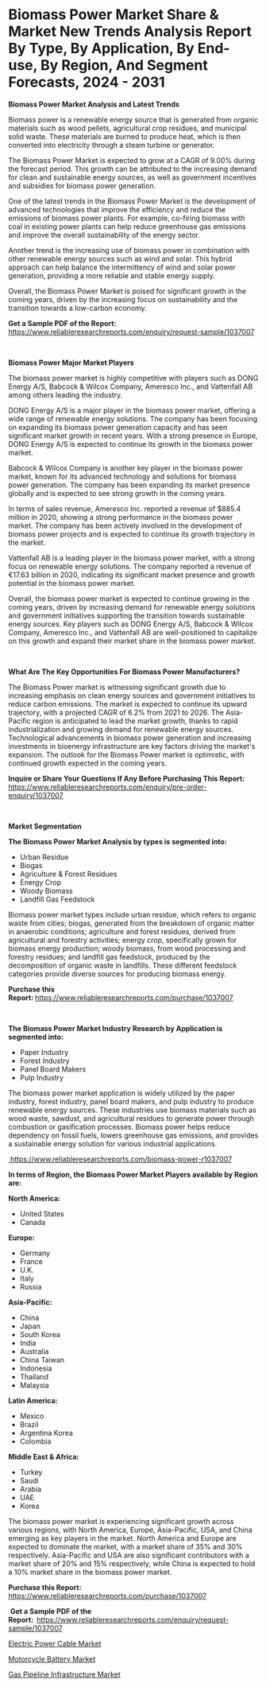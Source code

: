 <p><h1>Biomass Power Market Share & Market New Trends Analysis Report By Type, By Application, By End-use, By Region, And Segment Forecasts, 2024 - 2031</h1></p><p><strong>Biomass Power Market Analysis and Latest Trends</strong></p>
<p><p>Biomass power is a renewable energy source that is generated from organic materials such as wood pellets, agricultural crop residues, and municipal solid waste. These materials are burned to produce heat, which is then converted into electricity through a steam turbine or generator.</p><p>The Biomass Power Market is expected to grow at a CAGR of 9.00% during the forecast period. This growth can be attributed to the increasing demand for clean and sustainable energy sources, as well as government incentives and subsidies for biomass power generation.</p><p>One of the latest trends in the Biomass Power Market is the development of advanced technologies that improve the efficiency and reduce the emissions of biomass power plants. For example, co-firing biomass with coal in existing power plants can help reduce greenhouse gas emissions and improve the overall sustainability of the energy sector.</p><p>Another trend is the increasing use of biomass power in combination with other renewable energy sources such as wind and solar. This hybrid approach can help balance the intermittency of wind and solar power generation, providing a more reliable and stable energy supply.</p><p>Overall, the Biomass Power Market is poised for significant growth in the coming years, driven by the increasing focus on sustainability and the transition towards a low-carbon economy.</p></p>
<p><strong>Get a Sample PDF of the Report:&nbsp;</strong> <a href="https://www.reliableresearchreports.com/enquiry/request-sample/1037007">https://www.reliableresearchreports.com/enquiry/request-sample/1037007</a></p>
<p>&nbsp;</p>
<p><strong>Biomass Power Major Market Players</strong></p>
<p><p>The biomass power market is highly competitive with players such as DONG Energy A/S, Babcock & Wilcox Company, Ameresco Inc., and Vattenfall AB among others leading the industry. </p><p>DONG Energy A/S is a major player in the biomass power market, offering a wide range of renewable energy solutions. The company has been focusing on expanding its biomass power generation capacity and has seen significant market growth in recent years. With a strong presence in Europe, DONG Energy A/S is expected to continue its growth in the biomass power market.</p><p>Babcock & Wilcox Company is another key player in the biomass power market, known for its advanced technology and solutions for biomass power generation. The company has been expanding its market presence globally and is expected to see strong growth in the coming years.</p><p>In terms of sales revenue, Ameresco Inc. reported a revenue of $885.4 million in 2020, showing a strong performance in the biomass power market. The company has been actively involved in the development of biomass power projects and is expected to continue its growth trajectory in the market.</p><p>Vattenfall AB is a leading player in the biomass power market, with a strong focus on renewable energy solutions. The company reported a revenue of €17.63 billion in 2020, indicating its significant market presence and growth potential in the biomass power market.</p><p>Overall, the biomass power market is expected to continue growing in the coming years, driven by increasing demand for renewable energy solutions and government initiatives supporting the transition towards sustainable energy sources. Key players such as DONG Energy A/S, Babcock & Wilcox Company, Ameresco Inc., and Vattenfall AB are well-positioned to capitalize on this growth and expand their market share in the biomass power market.</p></p>
<p>&nbsp;</p>
<p><strong>What Are The Key Opportunities For Biomass Power Manufacturers?</strong></p>
<p><p>The Biomass Power market is witnessing significant growth due to increasing emphasis on clean energy sources and government initiatives to reduce carbon emissions. The market is expected to continue its upward trajectory, with a projected CAGR of 6.2% from 2021 to 2026. The Asia-Pacific region is anticipated to lead the market growth, thanks to rapid industrialization and growing demand for renewable energy sources. Technological advancements in biomass power generation and increasing investments in bioenergy infrastructure are key factors driving the market's expansion. The outlook for the Biomass Power market is optimistic, with continued growth expected in the coming years.</p></p>
<p><strong>Inquire or Share Your Questions If Any Before Purchasing This Report:</strong> <a href="https://www.reliableresearchreports.com/enquiry/pre-order-enquiry/1037007">https://www.reliableresearchreports.com/enquiry/pre-order-enquiry/1037007</a></p>
<p>&nbsp;</p>
<p><strong>Market Segmentation</strong></p>
<p><strong>The Biomass Power Market Analysis by types is segmented into:</strong></p>
<p><ul><li>Urban Residue</li><li>Biogas</li><li>Agriculture & Forest Residues</li><li>Energy Crop</li><li>Woody Biomass</li><li>Landfill Gas Feedstock</li></ul></p>
<p><p>Biomass power market types include urban residue, which refers to organic waste from cities; biogas, generated from the breakdown of organic matter in anaerobic conditions; agriculture and forest residues, derived from agricultural and forestry activities; energy crop, specifically grown for biomass energy production; woody biomass, from wood processing and forestry residues; and landfill gas feedstock, produced by the decomposition of organic waste in landfills. These different feedstock categories provide diverse sources for producing biomass energy.</p></p>
<p><strong>Purchase this Report:&nbsp;</strong><a href="https://www.reliableresearchreports.com/purchase/1037007">https://www.reliableresearchreports.com/purchase/1037007</a></p>
<p>&nbsp;</p>
<p><strong>The Biomass Power Market Industry Research by Application is segmented into:</strong></p>
<p><ul><li>Paper Industry</li><li>Forest Industry</li><li>Panel Board Makers</li><li>Pulp Industry</li></ul></p>
<p><p>The biomass power market application is widely utilized by the paper industry, forest industry, panel board makers, and pulp industry to produce renewable energy sources. These industries use biomass materials such as wood waste, sawdust, and agricultural residues to generate power through combustion or gasification processes. Biomass power helps reduce dependency on fossil fuels, lowers greenhouse gas emissions, and provides a sustainable energy solution for various industrial applications.</p></p>
<p><a href="https://www.reliableresearchreports.com/biomass-power-r1037007">&nbsp;https://www.reliableresearchreports.com/biomass-power-r1037007</a></p>
<p><strong>In terms of Region, the Biomass Power Market Players available by Region are:</strong></p>
<p>
    <p> <strong> North America: </strong>
        <ul>
            <li>United States</li>
            <li>Canada</li>
        </ul>
        </p> 
    <p> <strong> Europe: </strong>
        <ul>
            <li>Germany</li>
            <li>France</li>
            <li>U.K.</li>
            <li>Italy</li>
            <li>Russia</li>
        </ul>
        </p> 
    <p> <strong> Asia-Pacific: </strong>
        <ul>
            <li>China</li>
            <li>Japan</li>
            <li>South Korea</li>
            <li>India</li>
            <li>Australia</li>
            <li>China Taiwan</li>
            <li>Indonesia</li>
            <li>Thailand</li>
            <li>Malaysia</li>
        </ul>
        </p> 
    <p> <strong> Latin America: </strong>
        <ul>
            <li>Mexico</li>
            <li>Brazil</li>
            <li>Argentina Korea</li>
            <li>Colombia</li>
        </ul>
        </p> 
    <p> <strong> Middle East & Africa: </strong>
        <ul>
            <li>Turkey</li>
            <li>Saudi</li>
            <li>Arabia</li>
            <li>UAE</li>
            <li>Korea</li>
        </ul>
    </p>
    </p>
<p><p>The biomass power market is experiencing significant growth across various regions, with North America, Europe, Asia-Pacific, USA, and China emerging as key players in the market. North America and Europe are expected to dominate the market, with a market share of 35% and 30% respectively. Asia-Pacific and USA are also significant contributors with a market share of 20% and 15% respectively, while China is expected to hold a 10% market share in the biomass power market.</p></p>
<p><strong>Purchase this Report: </strong><a href="https://www.reliableresearchreports.com/purchase/1037007">https://www.reliableresearchreports.com/purchase/1037007</a></p>
<p>&nbsp;<strong>Get a Sample PDF of the Report:&nbsp;&nbsp;</strong><a href="https://www.reliableresearchreports.com/enquiry/request-sample/1037007">https://www.reliableresearchreports.com/enquiry/request-sample/1037007</a></p>
<p><strong></strong></p>
<p><p><a href="https://medium.com/@willowbruen/insights-into-the-electric-power-cable-market-market-players-market-size-geographical-regions-9e65db3b387d">Electric Power Cable Market</a></p><p><a href="https://medium.com/@malcowens787546/motorcycle-battery-market-growth-outlook-from-2024-to-2031-and-it-is-projecting-at-11-1-1de5cdea2497">Motorcycle Battery Market</a></p><p><a href="https://medium.com/@amanda.slater3544357/global-gas-pipeline-infrastructure-market-size-and-market-trends-analysis-by-regional-outlook-b2c9432fe8aa">Gas Pipeline Infrastructure Market</a></p></p>